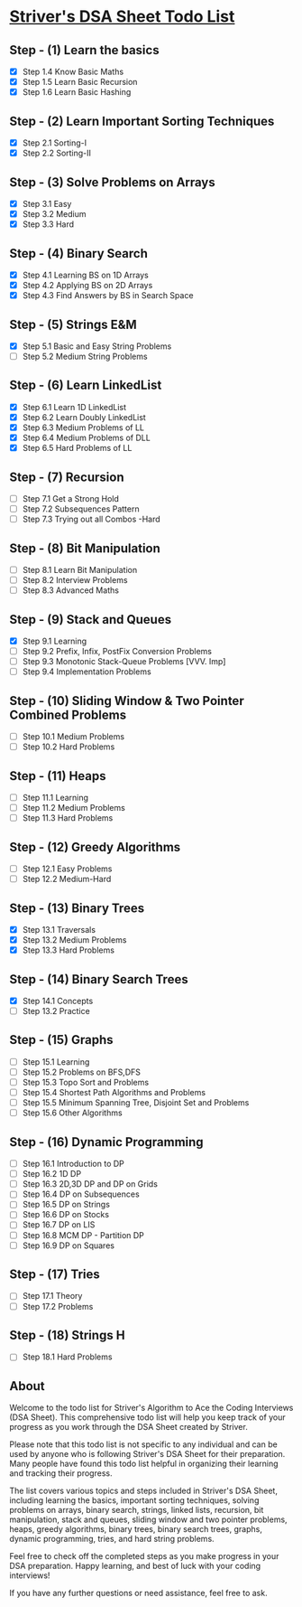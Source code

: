[Striver's DSA Sheet Todo List](https://takeuforward.org/strivers-a2z-dsa-course/strivers-a2z-dsa-course-sheet-2/)
=============================

Step - (1) Learn the basics
---------------------------

-   [x]  Step 1.4 Know Basic Maths
-   [x]  Step 1.5 Learn Basic Recursion
-   [x]  Step 1.6 Learn Basic Hashing

Step - (2) Learn Important Sorting Techniques
---------------------------------------------

-   [x]  Step 2.1 Sorting-I
-   [x]  Step 2.2 Sorting-II

Step - (3) Solve Problems on Arrays
-----------------------------------

-   [x]  Step 3.1 Easy
-   [x]  Step 3.2 Medium
-   [x]  Step 3.3 Hard

Step - (4) Binary Search
------------------------

-   [x]  Step 4.1 Learning BS on 1D Arrays
-   [x]  Step 4.2 Applying BS on 2D Arrays
-   [x]  Step 4.3 Find Answers by BS in Search Space

Step - (5) Strings E&M
----------------------

-   [x]  Step 5.1 Basic and Easy String Problems
-   [ ]  Step 5.2 Medium String Problems

Step - (6) Learn LinkedList
--------------------------------

-   [x]  Step 6.1 Learn 1D LinkedList
-   [x]  Step 6.2 Learn Doubly LinkedList
-   [x]  Step 6.3 Medium Problems of LL
-   [x]  Step 6.4 Medium Problems of DLL
-   [x]  Step 6.5 Hard Problems of LL

Step - (7) Recursion
--------------------

-   [ ]  Step 7.1 Get a Strong Hold
-   [ ]  Step 7.2 Subsequences Pattern
-   [ ]  Step 7.3 Trying out all Combos -Hard

Step - (8) Bit Manipulation
---------------------------

-   [ ]  Step 8.1 Learn Bit Manipulation
-   [ ]  Step 8.2 Interview Problems
-   [ ]  Step 8.3 Advanced Maths

Step - (9) Stack and Queues
---------------------------

-   [x]  Step 9.1 Learning
-   [ ]  Step 9.2 Prefix, Infix, PostFix Conversion Problems
-   [ ]  Step 9.3 Monotonic Stack-Queue Problems [VVV. Imp]
-   [ ]  Step 9.4 Implementation Problems

Step - (10) Sliding Window & Two Pointer Combined Problems
----------------------------------------------------------

-   [ ]  Step 10.1 Medium Problems
-   [ ]  Step 10.2 Hard Problems

Step - (11) Heaps
-----------------

-   [ ]  Step 11.1 Learning
-   [ ]  Step 11.2 Medium Problems
-   [ ]  Step 11.3 Hard Problems

Step - (12) Greedy Algorithms
-----------------------------

-   [ ]  Step 12.1 Easy Problems
-   [ ]  Step 12.2 Medium-Hard

Step - (13) Binary Trees
-----------------------------

-   [x]  Step 13.1 Traversals
-   [x]  Step 13.2 Medium Problems
-   [x]  Step 13.3 Hard Problems

Step - (14) Binary Search Trees
-------------------------------

-   [x]  Step 14.1 Concepts
-   [ ]  Step 13.2 Practice 

Step - (15) Graphs
------------------

-   [ ]  Step 15.1 Learning
-   [ ]  Step 15.2 Problems on BFS,DFS
-   [ ]  Step 15.3 Topo Sort and Problems
-   [ ]  Step 15.4 Shortest Path Algorithms and Problems
-   [ ]  Step 15.5 Minimum Spanning Tree, Disjoint Set and Problems
-   [ ]  Step 15.6 Other Algorithms

Step - (16) Dynamic Programming
-------------------------------

-   [ ]  Step 16.1 Introduction to DP
-   [ ]  Step 16.2 1D DP
-   [ ]  Step 16.3 2D,3D DP and DP on Grids
-   [ ]  Step 16.4 DP on Subsequences
-   [ ]  Step 16.5 DP on Strings
-   [ ]  Step 16.6 DP on Stocks
-   [ ]  Step 16.7 DP on LIS
-   [ ]  Step 16.8 MCM DP - Partition DP
-   [ ]  Step 16.9 DP on Squares

Step - (17) Tries
-----------------

-   [ ]  Step 17.1 Theory
-   [ ]  Step 17.2 Problems

Step - (18) Strings H
---------------------

-   [ ]  Step 18.1 Hard Problems


About
-----
Welcome to the todo list for Striver's Algorithm to Ace the Coding Interviews (DSA Sheet). This comprehensive todo list will help you keep track of your progress as you work through the DSA Sheet created by Striver.

Please note that this todo list is not specific to any individual and can be used by anyone who is following Striver's DSA Sheet for their preparation. Many people have found this todo list helpful in organizing their learning and tracking their progress.

The list covers various topics and steps included in Striver's DSA Sheet, including learning the basics, important sorting techniques, solving problems on arrays, binary search, strings, linked lists, recursion, bit manipulation, stack and queues, sliding window and two pointer problems, heaps, greedy algorithms, binary trees, binary search trees, graphs, dynamic programming, tries, and hard string problems.

Feel free to check off the completed steps as you make progress in your DSA preparation. Happy learning, and best of luck with your coding interviews!

If you have any further questions or need assistance, feel free to ask.